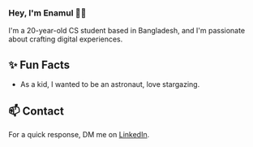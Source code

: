 ### Hey, I'm Enamul 👋🏻

I'm a 20-year-old CS student based in Bangladesh, and I'm passionate about crafting digital experiences.


## ✨ Fun Facts 

- As a kid, I wanted to be an astronaut, love stargazing.


## 📫 Contact

 For a quick response, DM me on [LinkedIn](https://www.linkedin.com/in/enamulhasan1010/). 
 
